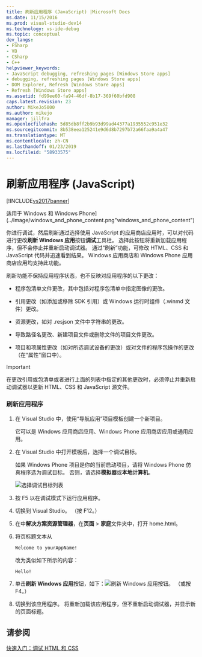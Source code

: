 ```yaml
---
title: 刷新应用程序 (JavaScript) |Microsoft Docs
ms.date: 11/15/2016
ms.prod: visual-studio-dev14
ms.technology: vs-ide-debug
ms.topic: conceptual
dev_langs:
- FSharp
- VB
- CSharp
- C++
helpviewer_keywords:
- JavaScript debugging, refreshing pages [Windows Store apps]
- debugging, refreshing pages [Windows Store apps]
- DOM Explorer, Refresh [Windows Store apps]
- Refresh [Windows Store apps]
ms.assetid: fd99ee60-fa94-46df-8b17-369f60bfd908
caps.latest.revision: 23
author: MikeJo5000
ms.author: mikejo
manager: jillfra
ms.openlocfilehash: 5d85db8ff2b9b93d99ad44377a1935552c951e32
ms.sourcegitcommit: 8b538eea125241e9d6d8b7297b72a66faa9a4a47
ms.translationtype: MT
ms.contentlocale: zh-CN
ms.lasthandoff: 01/23/2019
ms.locfileid: "58933575"
---
```

# <a name="refresh-an-app-javascript"></a>刷新应用程序 (JavaScript)
[!INCLUDE[vs2017banner](../includes/vs2017banner.md)]

适用于 Windows 和 Windows Phone] (../Image/windows_and_phone_content.png"windows_and_phone_content")  
  
 你进行调试，然后刷新通过选择使用 JavaScript 的应用商店应用时，可以对代码进行更改**刷新 Windows 应用**按钮**调试**工具栏。 选择此按钮将重新加载应用程序，但不会停止并重新启动调试器。 通过“刷新”功能，可修改 HTML、CSS 和 JavaScript 代码并迅速看到结果。 Windows 应用商店和 Windows Phone 应用商店应用均支持此功能。  
  
 刷新功能不保持应用程序状态，也不反映对应用程序的以下更改：  
  
-   程序包清单文件更改，其中包括对程序包清单中指定图像的更改。  
  
-   引用更改（如添加或移除 SDK 引用）或 Windows 运行时组件（.winmd 文件）更改。  
  
-   资源更改，如对 .resjson 文件中字符串的更改。  
  
-   导致路径名更改、新建项目文件或删除文件的项目文件更改。  
  
-   项目和项属性更改（如对所选调试设备的更改）或对文件的程序包操作的更改（在“属性”窗口中）。  
  
> [!IMPORTANT]
>  在更改引用或包清单或者进行上面的列表中指定的其他更改时，必须停止并重新启动调试器以更新 HTML、CSS 和 JavaScript 源文件。  
  
### <a name="to-refresh-an-app"></a>刷新应用程序  
  
1.  在 Visual Studio 中，使用“导航应用”项目模板创建一个新项目。  
  
     它可以是 Windows 应用商店应用、Windows Phone 应用商店应用或通用应用。  
  
2.  在 Visual Studio 中打开模板后，选择一个调试目标。  
  
     如果 Windows Phone 项目是你的当前启动项目，请将 Windows Phone 仿真程序选为调试目标。 否则，请选择**模拟器**或**本地计算机**。  
  
     ![选择调试目标列表](../debugger/media/js-select-target.png "JS_Select_Target")  
  
3.  按 F5 以在调试模式下运行应用程序。  
  
4.  切换到 Visual Studio。 （按 F12。）  
  
5.  在中**解决方案资源管理器**，在**页面** > **家庭**文件夹中，打开 home.html。  
  
6.  将页标题文本从  
  
    ```html  
    Welcome to yourAppName!  
    ```  
  
     改为类似如下所示的内容：  
  
    ```html  
    Hello!  
    ```  
  
7.  单击**刷新 Windows 应用**按钮，如下：![刷新 Windows 应用按钮](../debugger/media/js-refresh.png "JS_Refresh")。 （或按 F4。）  
  
8.  切换到该应用程序。 将重新加载该应用程序，但不重新启动调试器，并显示新的页面标题。  
  
## <a name="see-also"></a>请参阅  
 [快速入门：调试 HTML 和 CSS](../debugger/quickstart-debug-html-and-css.md)

